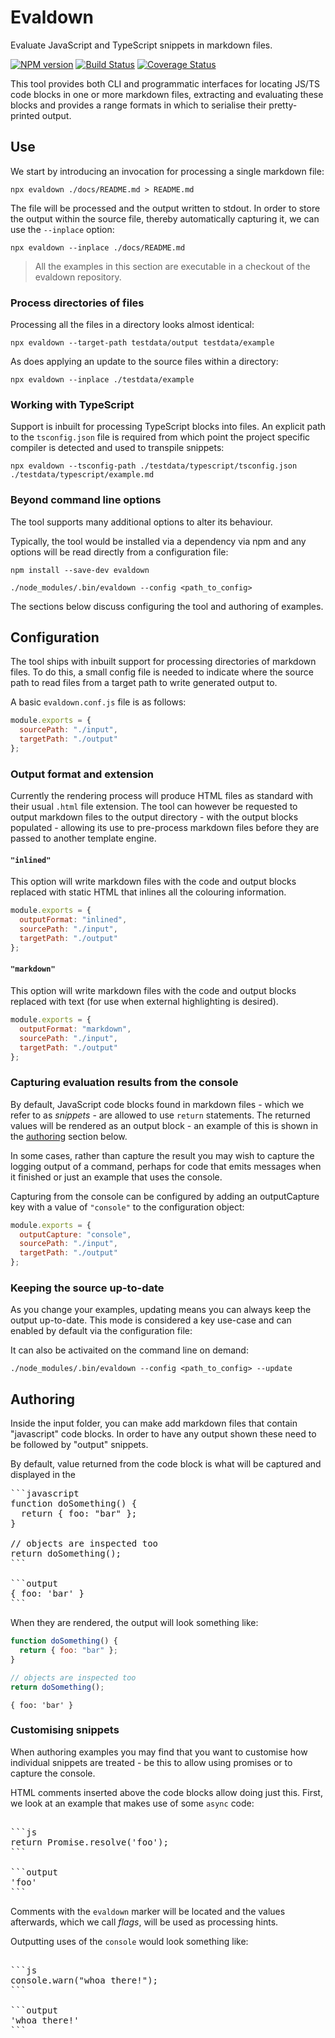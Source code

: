 # Evaldown

Evaluate JavaScript and TypeScript snippets in markdown files.

[![NPM version](https://img.shields.io/npm/v/evaldown.svg)](https://www.npmjs.com/package/evaldown)
[![Build Status](https://img.shields.io/travis/alexjeffburke/evaldown/master.svg)](https://travis-ci.org/alexjeffburke/evaldown)
[![Coverage Status](https://img.shields.io/coveralls/alexjeffburke/evaldown/master.svg)](https://coveralls.io/r/alexjeffburke/evaldown?branch=master)

This tool provides both CLI and programmatic interfaces for
locating JS/TS code blocks in one or more markdown files,
extracting and evaluating these blocks and provides a range
formats in which to serialise their pretty-printed output.

## Use

We start by introducing an invocation for processing a single
markdown file:

```
npx evaldown ./docs/README.md > README.md
```

The file will be processed and the output written to stdout.
In order to store the output within the source file, thereby
automatically capturing it, we can use the `--inplace` option:

```
npx evaldown --inplace ./docs/README.md
```

> All the examples in this section are executable in a checkout of the
> evaldown repository.

### Process directories of files

Processing all the files in a directory looks almost identical:

```
npx evaldown --target-path testdata/output testdata/example
```

As does applying an update to the source files within a directory:

```
npx evaldown --inplace ./testdata/example
```

### Working with TypeScript

Support is inbuilt for processing TypeScript blocks into files.
An explicit path to the `tsconfig.json` file is required from
which point the project specific compiler is detected and used
to transpile snippets:

```
npx evaldown --tsconfig-path ./testdata/typescript/tsconfig.json ./testdata/typescript/example.md
```

### Beyond command line options

The tool supports many additional options to alter its behaviour.

Typically, the tool would be installed via a dependency via npm
and any options will be read directly from a configuration file:

```
npm install --save-dev evaldown
```

```
./node_modules/.bin/evaldown --config <path_to_config>
```

The sections below discuss configuring the tool and
authoring of examples.

## Configuration

The tool ships with inbuilt support for processing directories
of markdown files. To do this, a small config file is needed to
indicate where the source path to read files from a target path
to write generated output to.

A basic `evaldown.conf.js` file is as follows:

<!-- evaldown evaluate:false -->

```javascript
module.exports = {
  sourcePath: "./input",
  targetPath: "./output"
};
```

### Output format and extension

Currently the rendering process will produce HTML files as standard with
their usual `.html` file extension. The tool can however be requested to
output markdown files to the output directory - with the output blocks
populated - allowing its use to pre-process markdown files before they
are passed to another template engine.

#### `"inlined"`

This option will write markdown files with the code and output blocks
replaced with static HTML that inlines all the colouring information.

<!-- evaldown evaluate:false -->

```javascript
module.exports = {
  outputFormat: "inlined",
  sourcePath: "./input",
  targetPath: "./output"
};
```

#### `"markdown"`

This option will write markdown files with the code and output blocks
replaced with text (for use when external highlighting is desired).

<!-- evaldown evaluate:false -->

```javascript
module.exports = {
  outputFormat: "markdown",
  sourcePath: "./input",
  targetPath: "./output"
};
```

### Capturing evaluation results from the console

By default, JavaScript code blocks found in markdown files - which
we refer to as _snippets_ - are allowed to use `return` statements.
The returned values will be rendered as an output block - an example
of this is shown in the [authoring](#Authoring) section below.

In some cases, rather than capture the result you may wish to capture the
logging output of a command, perhaps for code that emits messages when it
finished or just an example that uses the console.

Capturing from the console can be configured by adding an outputCapture
key with a value of `"console"` to the configuration object:

<!-- evaldown evaluate:false -->

```javascript
module.exports = {
  outputCapture: "console",
  sourcePath: "./input",
  targetPath: "./output"
};
```

### Keeping the source up-to-date

As you change your examples, updating means you can always keep the
output up-to-date. This mode is considered a key use-case and can
enabled by default via the configuration file:

It can also be activaited on the command line on demand:

```
./node_modules/.bin/evaldown --config <path_to_config> --update
```

## Authoring

Inside the input folder, you can make add markdown files that contain
"javascript" code blocks. In order to have any output shown these need
to be followed by "output" snippets.

By default, value returned from the code block is what will be captured
and displayed in the

<!-- evaldown ignore:true -->
<pre>
```javascript
function doSomething() {
  return { foo: "bar" };
}

// objects are inspected too
return doSomething();
```

```output
{ foo: 'bar' }
```
</pre>

When they are rendered, the output will look something like:

```javascript
function doSomething() {
  return { foo: "bar" };
}

// objects are inspected too
return doSomething();
```

```output
{ foo: 'bar' }
```

### Customising snippets

When authoring examples you may find that you want to customise how
individual snippets are treated - be this to allow using promises or
to capture the console.

HTML comments inserted above the code blocks allow doing just this.
First, we look at an example that makes use of some `async` code:

<!-- evaldown ignore:true -->
<pre>
<!-- evaldown async:true -->
```js
return Promise.resolve('foo');
```

```output
'foo'
```
</pre>

Comments with the `evaldown` marker will be located and the values
afterwards, which we call _flags_, will be used as processing hints.

Outputting uses of the `console` would look something like:

<!-- evaldown ignore:true -->
<pre>
<!-- evaldown console:true -->
```js
console.warn("whoa there!");
```

```output
'whoa there!'
```
</pre>

